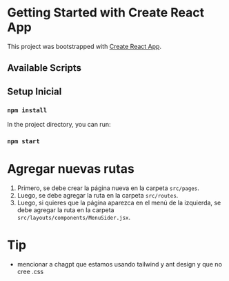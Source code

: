 # Getting Started with Create React App

This project was bootstrapped with [Create React App](https://github.com/facebook/create-react-app).

## Available Scripts

## Setup Inicial

### `npm install`

In the project directory, you can run:

### `npm start`

# Agregar nuevas rutas

1. Primero, se debe crear la página nueva en la carpeta `src/pages`.
2. Luego, se debe agregar la ruta en la carpeta `src/routes`.
3. Luego, si quieres que la página aparezca en el menú de la izquierda, se debe agregar la ruta en la carpeta `src/layouts/components/MenuSider.jsx`.

# Tip

- mencionar a chagpt que estamos usando tailwind y ant design y que no cree .css
